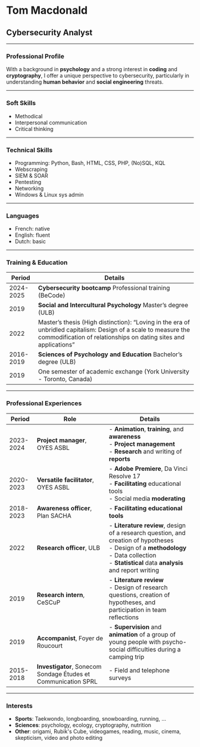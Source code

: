 # Tom Macdonald  
## Cybersecurity Analyst  

---

### Professional Profile  
With a background in **psychology** and a strong interest in **coding** and **cryptography**, I offer a unique perspective to cybersecurity, particularly in understanding **human behavior** and **social engineering** threats.  

___

### Soft Skills  
- Methodical  
- Interpersonal communication  
- Critical thinking  

---

### Technical Skills  
- Programming: Python, Bash, HTML, CSS, PHP, (No)SQL, KQL  
- Webscraping  
- SIEM & SOAR  
- Pentesting  
- Networking  
- Windows & Linux sys admin  

---

### Languages  
- French: native  
- English: fluent  
- Dutch: basic  

---

### Training & Education  

| Period    | Details                                                                                                                                                                             |
| --------- | ----------------------------------------------------------------------------------------------------------------------------------------------------------------------------------- |
| 2024-2025 | **Cybersecurity bootcamp** Professional training (BeCode)                                                                                                                           |
| 2019      | **Social and Intercultural Psychology** Master’s degree (ULB)                                                                                                                       |
| 2022      | Master’s thesis (High distinction): “Loving in the era of unbridled capitalism: Design of a scale to measure the commodification of relationships on dating sites and applications” |
| 2016-2019 | **Sciences of Psychology and Education** Bachelor’s degree (ULB)                                                                                                                    |
| 2019      | One semester of academic exchange (York University - Toronto, Canada)                                                                                                               |

---

### Professional Experiences  

| Period    | Role                                                           | Details                                                                                                                                                                                            |
| --------- | -------------------------------------------------------------- | -------------------------------------------------------------------------------------------------------------------------------------------------------------------------------------------------- |
| 2023-2024 | **Project manager**, OYES ASBL                                 | - **Animation**, **training**, and **awareness**<br>- **Project management**<br>- **Research** and writing of **reports**                                                                          |
| 2020-2023 | **Versatile facilitator**, OYES ASBL                           | - **Adobe Premiere**, Da Vinci Resolve 17<br>- **Facilitating** educational tools<br>- Social media **moderating**                                                                                 |
| 2018-2023 | **Awareness officer**, Plan SACHA                              | - **Facilitating educational tools**                                                                                                                                                               |
| 2022      | **Research officer**, ULB                                      | - **Literature review**, design of a research question, and creation of hypotheses<br>- Design of a **methodology**<br>- Data collection<br>- **Statistical** data **analysis** and report writing |
| 2019      | **Research intern**, CeSCuP                                    | - **Literature review**<br>- Design of research questions, creation of hypotheses, and participation in team reflections                                                                           |
| 2019      | **Accompanist**, Foyer de Roucourt                             | - **Supervision** and **animation** of a group of young people with psycho-social difficulties during a camping trip                                                                               |
| 2015-2018 | **Investigator**, Sonecom Sondage Études et Communication SPRL | - Field and telephone surveys                                                                                                                                                                      |

---

### Interests  
- **Sports**: Taekwondo, longboarding, snowboarding, running, ...  
- **Sciences**: psychology, ecology, cryptography, nutrition  
- **Other**: origami, Rubik's Cube, videogames, reading, music, cinema, skepticism, video and photo editing  